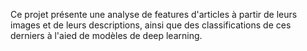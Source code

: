 Ce projet présente une analyse de features d'articles à partir de leurs images et de leurs descriptions, ainsi que des classifications de ces derniers à l'aied de modèles de deep learning.